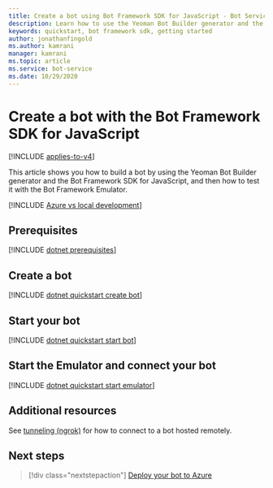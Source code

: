 ```yaml
---
title: Create a bot using Bot Framework SDK for JavaScript - Bot Service
description: Learn how to use the Yeoman Bot Builder generator and the Bot Framework SDK for JavaScript to build bots. See how to test bots with the Bot Framework Emulator.
keywords: quickstart, bot framework sdk, getting started
author: jonathanfingold
ms.author: kamrani
manager: kamrani
ms.topic: article
ms.service: bot-service
ms.date: 10/29/2020
---
```


# Create a bot with the Bot Framework SDK for JavaScript

<!-- rebuild  again -->

[!INCLUDE [applies-to-v4](../includes/applies-to-v4-current.md)]

This article shows you how to build a bot by using the Yeoman Bot Builder generator and the Bot Framework SDK for JavaScript, and then how to test it with the Bot Framework Emulator.

[!INCLUDE [Azure vs local development](../includes/snippet-quickstart-paths.md)]

<!-- Delete this include file [!INCLUDE [javascript quickstart](../includes/quickstart-javascript.md)] -->

## Prerequisites

[!INCLUDE [dotnet prerequisites](~/includes/quickstart/javascript/quickstart-javascript-prerequisites.md)]

## Create a bot

[!INCLUDE [dotnet quickstart create bot](~/includes/quickstart/javascript/quickstart-javascript-create-bot.md)]

## Start your bot

[!INCLUDE [dotnet quickstart start bot](~/includes/quickstart/javascript/quickstart-javascript-start-bot.md)]

## Start the Emulator and connect your bot

[!INCLUDE [dotnet quickstart start emulator](~/includes/quickstart/common/quickstart-start-emulator.md)]

## Additional resources

See [tunneling (ngrok)](https://github.com/Microsoft/BotFramework-Emulator/wiki/Tunneling-(ngrok)) for how to connect to a bot hosted remotely.

## Next steps

> [!div class="nextstepaction"]
> [Deploy your bot to Azure](../bot-builder-deploy-az-cli.md)

